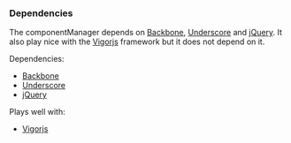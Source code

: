 ### <a name="dependencies"></a> Dependencies

The componentManager depends on [Backbone](http://backbonejs.org/), [Underscore](http://underscorejs.org/) and [jQuery](https://jquery.com/). It also play nice with the [Vigorjs](https://github.com/kambisports/VigorJS) framework but it does not depend on it.

Dependencies:
- [Backbone](http://backbonejs.org/)
- [Underscore](http://underscorejs.org/)
- [jQuery](https://jquery.com/)

Plays well with:
- [Vigorjs](https://github.com/kambisports/VigorJS)
